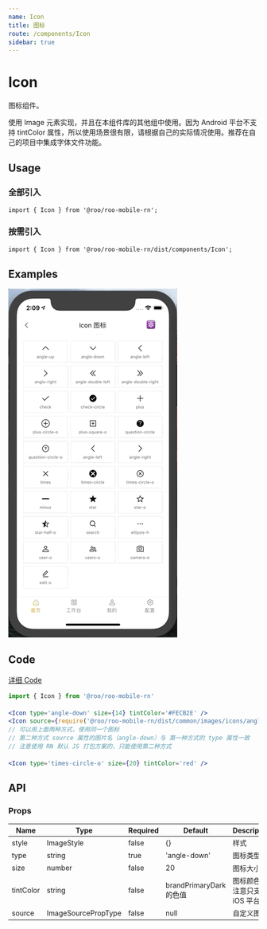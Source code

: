 ```yaml
---
name: Icon
title: 图标
route: /components/Icon
sidebar: true
---
```


# Icon

图标组件。 

使用 Image 元素实现，并且在本组件库的其他组中使用。因为 Android 平台不支持 tintColor 属性，所以使用场景很有限，请根据自己的实际情况使用。推荐在自己的项目中集成字体文件功能。

## Usage

### 全部引入
```
import { Icon } from '@roo/roo-mobile-rn';
```

### 按需引入
```
import { Icon } from '@roo/roo-mobile-rn/dist/components/Icon';
```

## Examples

![image](../images/Icon/1.gif)

## Code
[详细 Code](https://github.com/Meituan-Dianping/beeshell/tree/master/examples/Icon/index.tsx)

```jsx
import { Icon } from '@roo/roo-mobile-rn'

<Icon type='angle-down' size={14} tintColor='#FECB2E' />
<Icon source={require('@roo/roo-mobile-rn/dist/common/images/icons/angle-down.png')} size={14} tintColor='#FECB2E' />
// 可以用上面两种方式，使用同一个图标
// 第二种方式 source 属性的图片名（angle-down）与 第一种方式的 type 属性一致
// 注意使用 RN 默认 JS 打包方案的，只能使用第二种方式

<Icon type='times-circle-o' size={20} tintColor='red' />
```

## API

### Props
| Name | Type | Required | Default | Description |
| ---- | ---- | ---- | ---- | ---- |
| style | ImageStyle | false | {} | 样式 |
| type | string | true | 'angle-down' | 图标类型 |
| size | number | false | 20 | 图标大小 |
| tintColor | string | false | brandPrimaryDark 的色值 | 图标颜色，注意只支持 iOS 平台 |
| source | ImageSourcePropType | false | null | 自定义图片 |
